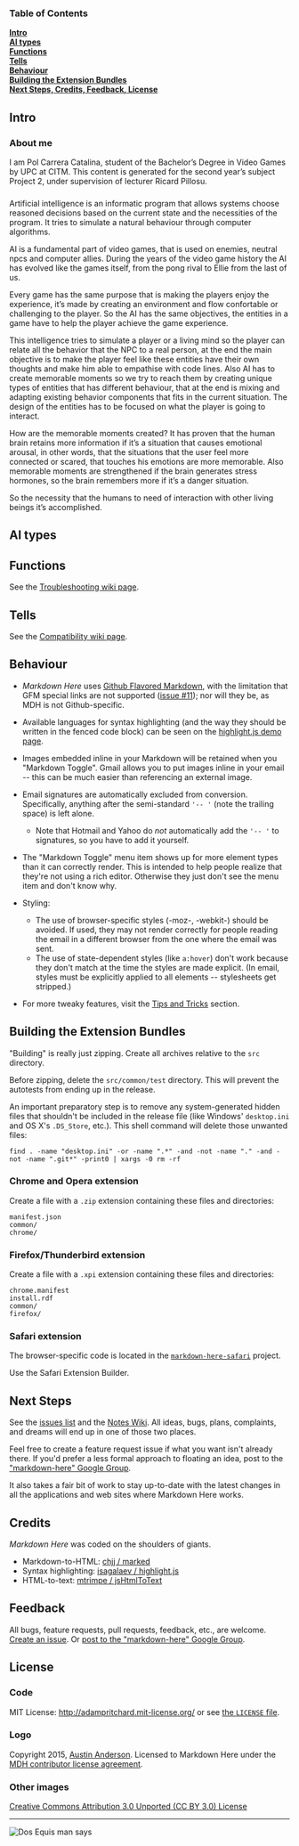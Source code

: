 

### Table of Contents
**[Intro](#intro)**<br>
**[AI types](#ai-types)**<br>
**[Functions](#functions)**<br>
**[Tells](#tells)**<br>
**[Behaviour](#behaviour)**<br>
**[Building the Extension Bundles](#building-the-extension-bundles)**<br>
**[Next Steps, Credits, Feedback, License](#next-steps)**<br>

## Intro

### About me 

I am Pol Carrera Catalina, student of the Bachelor’s Degree in Video Games by UPC at CITM. This content is generated for the second year’s subject Project 2, under supervision of lecturer Ricard Pillosu.

###

Artificial intelligence is an informatic program that allows systems choose reasoned decisions based on the current state and the necessities of the program. It tries to simulate a natural behaviour through computer algorithms.

AI is a fundamental part of video games, that is used on enemies, neutral npcs and computer allies. 
During the years of the video game history the AI has evolved like the games itself, from the pong rival to Ellie from the last of us.

Every game has the same purpose that is making the players enjoy the experience, it’s made by creating an environment and flow confortable or challenging to the player. So the AI has the same objectives, the entities in a game have to help the player achieve the game experience.

This intelligence tries to simulate a player or a living mind so the player can relate all the behavior that the NPC to a real person, at the end the main objective is to make the player feel like these entities have their own thoughts and make him able to empathise with code lines.
Also AI has to create memorable moments so we try to reach them by creating unique types of entities that has different behaviour, that at the end is mixing and adapting existing behavior components that fits in the current situation. 
The design of the entities has to be focused on what the player is going to interact.

How are the memorable moments created? It has proven that the human brain retains more information if it’s a situation that causes emotional arousal, in other words, that the situations that the user feel more connected or scared, that touches his emotions are more memorable. 
Also memorable moments are strengthened if the brain generates stress hormones, so the brain remembers more if it’s a danger situation.
    
So the necessity that the humans to need of interaction with other living beings it’s accomplished.

## AI types



## Functions

See the [Troubleshooting wiki page](https://github.com/adam-p/markdown-here/wiki/Troubleshooting).


## Tells

See the [Compatibility wiki page](https://github.com/adam-p/markdown-here/wiki/Compatibility).


## Behaviour

* *Markdown Here* uses [Github Flavored Markdown](http://github.github.com/github-flavored-markdown/), with the limitation that GFM special links are not supported ([issue #11](https://github.com/adam-p/markdown-here/issues/11)); nor will they be, as MDH is not Github-specific.

* Available languages for syntax highlighting (and the way they should be written in the fenced code block) can be seen on the [highlight.js demo page](http://softwaremaniacs.org/media/soft/highlight/test.html).

* Images embedded inline in your Markdown will be retained when you "Markdown Toggle". Gmail allows you to put images inline in your email -- this can be much easier than referencing an external image.

* Email signatures are automatically excluded from conversion. Specifically, anything after the semi-standard `'-- '` (note the trailing space) is left alone.
  * Note that Hotmail and Yahoo do *not* automatically add the `'-- '` to signatures, so you have to add it yourself.

* The "Markdown Toggle" menu item shows up for more element types than it can correctly render. This is intended to help people realize that they're not using a rich editor. Otherwise they just don't see the menu item and don't know why.

* Styling:
  * The use of browser-specific styles (-moz-, -webkit-) should be avoided. If used, they may not render correctly for people reading the email in a different browser from the one where the email was sent.
  * The use of state-dependent styles (like `a:hover`) don't work because they don't match at the time the styles are made explicit. (In email, styles must be explicitly applied to all elements -- stylesheets get stripped.)

* For more tweaky features, visit the [Tips and Tricks](https://github.com/adam-p/markdown-here/wiki/Tips-and-Tricks) section.

## Building the Extension Bundles

"Building" is really just zipping. Create all archives relative to the `src` directory.

Before zipping, delete the `src/common/test` directory. This will prevent the autotests from ending up in the release.

An important preparatory step is to remove any system-generated hidden files that shouldn't be included in the release file (like Windows' `desktop.ini` and OS X's `.DS_Store`, etc.). This shell command will delete those unwanted files:

```
find . -name "desktop.ini" -or -name ".*" -and -not -name "." -and -not -name ".git*" -print0 | xargs -0 rm -rf
```

### Chrome and Opera extension

Create a file with a `.zip` extension containing these files and directories:

```
manifest.json
common/
chrome/
```

### Firefox/Thunderbird extension

Create a file with a `.xpi` extension containing these files and directories:

```
chrome.manifest
install.rdf
common/
firefox/
```

### Safari extension

The browser-specific code is located in the [`markdown-here-safari`](https://github.com/adam-p/markdown-here-safari) project.

Use the Safari Extension Builder.

## Next Steps

See the [issues list](https://github.com/adam-p/markdown-here/issues) and the [Notes Wiki](https://github.com/adam-p/markdown-here/wiki/Development-Notes). All ideas, bugs, plans, complaints, and dreams will end up in one of those two places.

Feel free to create a feature request issue if what you want isn't already there. If you'd prefer a less formal approach to floating an idea, post to the ["markdown-here" Google Group](https://groups.google.com/forum/?fromgroups=#!forum/markdown-here).

It also takes a fair bit of work to stay up-to-date with the latest changes in all the applications and web sites where Markdown Here works.

## Credits

*Markdown Here* was coded on the shoulders of giants.

* Markdown-to-HTML: [chjj / marked](https://github.com/chjj/marked)
* Syntax highlighting: [isagalaev / highlight.js](https://github.com/isagalaev/highlight.js)
* HTML-to-text: [mtrimpe / jsHtmlToText](https://github.com/mtrimpe/jsHtmlToText)

## Feedback

All bugs, feature requests, pull requests, feedback, etc., are welcome. [Create an issue](https://github.com/adam-p/markdown-here/issues). Or [post to the "markdown-here" Google Group](https://groups.google.com/forum/?fromgroups=#!forum/markdown-here).

## License

### Code

MIT License: http://adampritchard.mit-license.org/ or see [the `LICENSE` file](https://github.com/adam-p/markdown-here/blob/master/LICENSE).

### Logo

Copyright 2015, [Austin Anderson](http://protractor.ninja/). Licensed to Markdown Here under the [MDH contributor license agreement](https://github.com/adam-p/markdown-here/blob/master/CLA-individual.md).

### Other images

[Creative Commons Attribution 3.0 Unported (CC BY 3.0) License](http://creativecommons.org/licenses/by/3.0/)

---

![Dos Equis man says](https://raw.github.com/adam-p/markdown-here/master/store-assets/dos-equis-MDH.jpg)
